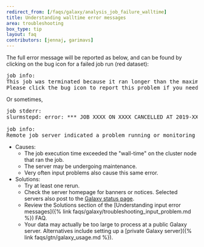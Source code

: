 ```yaml
---
redirect_from: [/faqs/galaxy/analysis_job_failure_walltime]
title: Understanding walltime error messages
area: troubleshooting
box_type: tip
layout: faq
contributors: [jennaj, garimavs]
---
```


The full error message will be reported as below, and can be found by clicking on the bug icon for a failed job run (red dataset):
<pre>
job info:
This job was terminated because it ran longer than the maximum allowed job run time.
Please click the bug icon to report this problem if you need help.
</pre>
Or sometimes,
<pre>
job stderr:
slurmstepd: error: *** JOB XXXX ON XXXX CANCELLED AT 2019-XX-XXTXX:XX:XX DUE TO TIME LIMIT ***

job info:
Remote job server indicated a problem running or monitoring this job.
</pre>

- Causes:
    - The job execution time exceeded the "wall-time" on the cluster node that ran the job.
    - The server may be undergoing maintenance.
    - Very often input problems also cause this same error.
- Solutions:
    - Try at least one rerun.
    - Check the server homepage for banners or notices. Selected servers also post to the [Galaxy status page](https://status.galaxyproject.org/).
    - Review the Solutions section of the [Understanding input error messages]({% link faqs/galaxy/troubleshooting_input_problem.md %}) FAQ.
    - Your data may actually be too large to process at a public Galaxy server. Alternatives include setting up a [private Galaxy server]({% link faqs/gtn/galaxy_usage.md %}).
